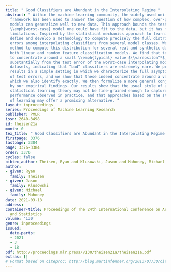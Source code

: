 ```yaml
---
title: " Good Classifiers are Abundant in the Interpolating Regime "
abstract: " Within the machine learning community, the widely-used uniform convergence
  framework has been used to answer the question of how complex, over-parameterized
  models can generalize well to new data. This approach bounds the test error of the
  \\emph{worst-case} model one could have fit to the data, but it has fundamental
  limitations. Inspired by the statistical mechanics approach to learning, we formally
  define and develop a methodology to compute precisely the full distribution of test
  errors among interpolating classifiers from several model classes. We apply our
  method to compute this distribution for several real and synthetic datasets, with
  both linear and random feature classification models. We find that test errors tend
  to concentrate around a small \\emph{typical} value $\\varepsilon^*$, which deviates
  substantially from the test error of the worst-case interpolating model on the same
  datasets, indicating that “bad” classifiers are extremely rare. We provide theoretical
  results in a simple setting in which we characterize the full asymptotic distribution
  of test errors, and we show that these indeed concentrate around a value $\\varepsilon^*$,
  which we also identify exactly. We then formalize a more general conjecture supported
  by our empirical findings. Our results show that the usual style of analysis in
  statistical learning theory may not be fine-grained enough to capture the good generalization
  performance observed in practice, and that approaches based on the statistical mechanics
  of learning may offer a promising alternative. "
layout: inproceedings
series: Proceedings of Machine Learning Research
publisher: PMLR
issn: 2640-3498
id: theisen21a
month: 0
tex_title: " Good Classifiers are Abundant in the Interpolating Regime "
firstpage: 3376
lastpage: 3384
page: 3376-3384
order: 3376
cycles: false
bibtex_author: Theisen, Ryan and Klusowski, Jason and Mahoney, Michael
author:
- given: Ryan
  family: Theisen
- given: Jason
  family: Klusowski
- given: Michael
  family: Mahoney
date: 2021-03-18
address: 
container-title: Proceedings of The 24th International Conference on Artificial Intelligence
  and Statistics
volume: '130'
genre: inproceedings
issued:
  date-parts:
  - 2021
  - 3
  - 18
pdf: http://proceedings.mlr.press/v130/theisen21a/theisen21a.pdf
extras: []
# Format based on citeproc: http://blog.martinfenner.org/2013/07/30/citeproc-yaml-for-bibliographies/
---
```

